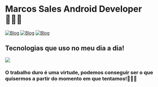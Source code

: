 # Marcos Sales Android Developer 👩🏾‍🚀

[![Blog](https://img.shields.io/badge/LinkedIn-0077B5?style=for-the-badge&logo=linkedin&logoColor=white)](https://www.linkedin.com/in/devmarcossales/)
[![Blog](https://img.shields.io/badge/Portifolio-000000?style=for-the-badge&logo=markdown&logoColor=white)](https://portifolimsales.netlify.app/)
[![Blog](https://img.shields.io/badge/Instagram-2E51A2?style=for-the-badge&logo=myanimelist&logoColor=white)](https://www.instagram.com/barak_o_obama/)

## Tecnologias que uso no meu dia a dia!

<p>  
  <a href="https://skillicons.dev">
    <img src="https://skillicons.dev/icons?i=android,kotlin,java,nextjs,angular,docker" />
  </a>
</p>

### O trabalho duro é uma virtude, podemos conseguir ser o que quisermos a partir do momento em que tentamos!👨🏾‍💻  
